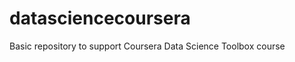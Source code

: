 datasciencecoursera
===================

Basic repository to support Coursera Data Science Toolbox course
